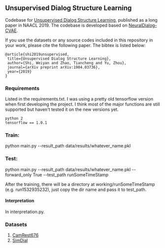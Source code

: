 ## Unsupervised Dialog Structure Learning
Codebase for [Unsupervised Dialog Structure Learning](https://arxiv.org/abs/1904.03736), published as a long paper in NAACL 2019. The codebase is developed based on [NeuralDialog-CVAE](https://github.com/snakeztc/NeuralDialog-CVAE).


If you use the datasets or any source codes included in this repository in your
work, please cite the following paper. The bibtex is listed below:

    @article{shi2019unsupervised,
     title={Unsupervised Dialog Structure Learning},
     author={Shi, Weiyan and Zhao, Tiancheng and Yu, Zhou},
     journal={arXiv preprint arXiv:1904.03736},
     year={2019}
    }
 
    
            
### Requirements
Listed in the requirements.txt. I was using a pretty old tensorflow version when first developing the project. I think most of the major functions are still supported but haven't tested it on the new versions yet.

    python 2
    tensorflow == 1.0.1

            
### Train: 
python main.py --result_path data/results/whatever_name.pkl



### Test: 
python main.py --result_path data/results/whatever_name.pkl --forward_only True --test_path runSomeTimeStamp

After the training, there will be a directory at working/runSomeTimeStamp (e.g. run1532935232), just copy the dir name and pass it to test_path.

#### Interpretation
In interpretation.py.

### Datasets
1. [CamRest676](https://github.com/shawnwun/NNDIAL)
2. [SimDial](https://github.com/snakeztc/SimDial)
